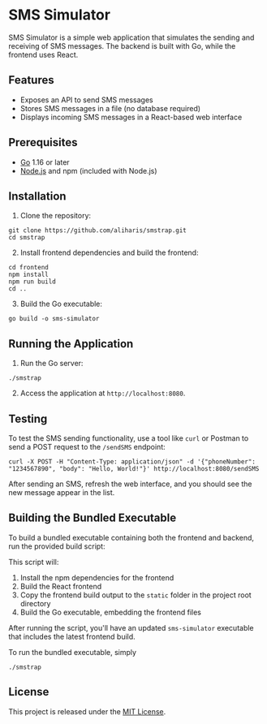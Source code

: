 # SMS Simulator

SMS Simulator is a simple web application that simulates the sending and receiving of SMS messages. The backend is built with Go, while the frontend uses React.

## Features

- Exposes an API to send SMS messages
- Stores SMS messages in a file (no database required)
- Displays incoming SMS messages in a React-based web interface

## Prerequisites

- [Go](https://golang.org/doc/install) 1.16 or later
- [Node.js](https://nodejs.org/en/download/) and npm (included with Node.js)

## Installation

1. Clone the repository:

```
git clone https://github.com/aliharis/smstrap.git
cd smstrap
```

2. Install frontend dependencies and build the frontend:

```
cd frontend
npm install
npm run build
cd ..
```

3. Build the Go executable:

`go build -o sms-simulator`

## Running the Application

1. Run the Go server:

`./smstrap`

2. Access the application at `http://localhost:8080`.

## Testing

To test the SMS sending functionality, use a tool like `curl` or Postman to send a POST request to the `/sendSMS` endpoint:

`curl -X POST -H "Content-Type: application/json" -d '{"phoneNumber": "1234567890", "body": "Hello, World!"}' http://localhost:8080/sendSMS`

After sending an SMS, refresh the web interface, and you should see the new message appear in the list.

## Building the Bundled Executable

To build a bundled executable containing both the frontend and backend, run the provided build script:

This script will:

1. Install the npm dependencies for the frontend
2. Build the React frontend
3. Copy the frontend build output to the `static` folder in the project root directory
4. Build the Go executable, embedding the frontend files

After running the script, you'll have an updated `sms-simulator` executable that includes the latest frontend build.

To run the bundled executable, simply

`./smstrap`

## License

This project is released under the [MIT License](LICENSE).
